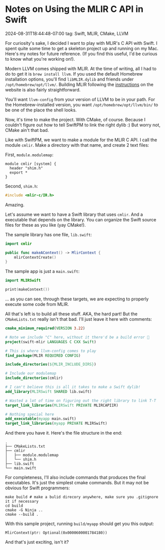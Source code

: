 # Notes on Using the MLIR C API in Swift
2024-08-31T18:44:48-07:00
tag: Swift, MLIR, CMake, LLVM

For curiosity's sake, I decided I want to play with MLIR's C API with Swift.
I spent quite some time to get a skeleton project up and running on my Mac.
Here's my notes for future reference. (If you find this useful, I'd be curious
to know what you're working on!).

Modern LLVM comes shipped with MLIR. At the time of writing, all I had to do to
get it is `brew install llvm`. If you used the default Homebrew installation
options, you'll find `libMLIR.dylib` and friends under
`/opt/homebrew/opt/llvm/`. Building MLIR following the
[instructions](https://mlir.llvm.org/getting_started/) on the website is also
fairly straightforward.

You'll want `llvm-config` from your version of LLVM to be in your path. For the
Homebrew-installed version, you want `/opt/homebrew/opt/llvm/bin/` to be one of
the place the shell looks.

Now, it's time to make the project. With CMake, of course. Because I couldn't
figure out how to tell SwiftPM to link the right dylib :) But worry not, CMake
ain't that bad.

Like with SwiftPM, we want to make a module for the MLIR C API. I call the module
`cmlir`. Make a directory with that name, and create 2 text files:

First, `module.modulemap`:

```
module cmlir [system] {
  header "shim.h"
  export *
}
```

Second, `shim.h`:
```c
#include <mlir-c/IR.h>
```

Amazing.

Let's assume we want to have a Swift library that uses `cmlir`. And a executable
that depends on the library. You can organize the Swift source files for these
as you like (yay CMake!).

The sample library has one file, `lib.swift`:

```swift
import cmlir

public func makeAContext() -> MlirContext {
    mlirContextCreate()
}
```

The sample app is just a `main.swift`:

```swift
import MLIRSwift

print(makeContext())
```

... as you can see, through these targets, we are expecting to properly execute
some code from MLIR.

All that's left is to build all these stuff. AKA, the hard part! But the
`CMakeLists.txt` really isn't that bad. I'll just leave it here with comments:

```cmake
cmake_minimum_required(VERSION 3.22)

# Note we include "C" here, without it there'd be a build error 🤷
project(swift-mlir LANGUAGES C CXX Swift)

# This is where llvm-config comes to play
find_package(MLIR REQUIRED CONFIG)

include_directories(${MLIR_INCLUDE_DIRS})

# Include our modulemap
include_directories(cmlir)

# I can't believe this is all it takes to make a Swift dylib!
add_library(MLIRSwift SHARED lib.swift)

# Wasted a lot of time on figuring out the right library to link T-T
target_link_libraries(MLIRSwift PRIVATE MLIRCAPIIR)

# Nothing special here
add_executable(myapp main.swift)
target_link_libraries(myapp PRIVATE MLIRSwift)
```

And there you have it. Here's the file structure in the end:

```
.
├── CMakeLists.txt
├── cmlir
│   ├── module.modulemap
│   └── shim.h
├── lib.swift
└── main.swift
```

For completeness, I'll also include commands that produces the final
executables. It's just the simplest cmake commands. But it may not be obvious
for Swift programmers:

```
make build # make a bulid direcory anywhere, make sure you .gitignore it if necessary
cd build
cmake -G Ninja ..
cmake --build .
```

With this sample project, running `build/myapp` should get you this output:

```
MlirContext(ptr: Optional(0x0000600001784180))
```

And that's just exciting, isn't it?
